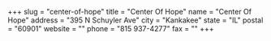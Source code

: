 +++
slug = "center-of-hope"
title = "Center Of Hope"
name = "Center Of Hope"
address = "395 N Schuyler Ave"
city = "Kankakee"
state = "IL"
postal = "60901"
website = ""
phone = "815 937-4277"
fax = ""
+++
